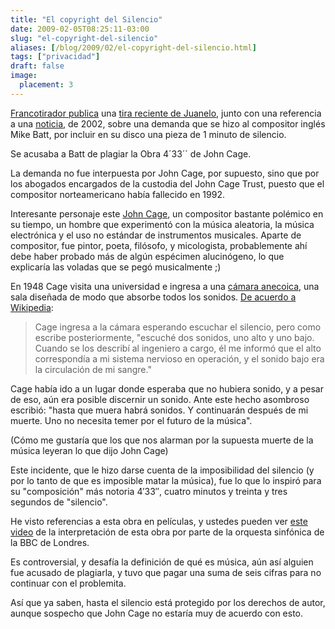 ```yaml
---
title: "El copyright del Silencio"
date: 2009-02-05T08:25:11-03:00
slug: "el-copyright-del-silencio"
aliases: [/blog/2009/02/el-copyright-del-silencio.html]
tags: ["privacidad"]
draft: false
image:
  placement: 3
---
```


[Francotirador publica](http://www.elfrancotirador.cl/2009/02/04/como-si-fuera-cierto/)
una [tira reciente de Juanelo](http://www.juanelo.cl/2009/02/juanelo-874/), junto con una
referencia a una
[noticia](http://archives.cnn.com/2002/SHOWBIZ/Music/09/23/uk.silence/),
de 2002, sobre una demanda que se hizo al compositor inglés Mike Batt,
por incluir en su disco una pieza de 1 minuto de silencio.

Se acusaba a Batt de plagiar la Obra 4´33´´ de John Cage.

La demanda no fue interpuesta por John Cage, por supuesto, sino que por
los abogados encargados de la custodia del John Cage Trust, puesto que
el compositor norteamericano había fallecido en 1992.

Interesante personaje este [John Cage](http://ronsen.org/cagelinks.html), un compositor bastante polémico
en su tiempo, un hombre que experimentó con la música aleatoria, la
música electrónica y el uso no estándar de instrumentos musicales.
Aparte de compositor, fue pintor, poeta, filósofo, y micologista,
probablemente ahí debe haber probado más de algún espécimen alucinógeno,
lo que explicaría las voladas que se pegó musicalmente ;)

En 1948 Cage visita una universidad e ingresa a una [cámara
anecoica](http://es.wikipedia.org/wiki/C%C3%A1mara_anecoica), una sala
diseñada de modo que absorbe todos los sonidos. [De acuerdo a
Wikipedia](http://en.wikipedia.org/wiki/John_Cage):

> Cage ingresa a la cámara esperando escuchar el silencio, pero como
> escribe posteriormente, "escuché dos sonidos, uno alto y uno bajo.
> Cuando se los describí al ingeniero a cargo, él me informó que el alto
> correspondía a mi sistema nervioso en operación, y el sonido bajo era
> la circulación de mi sangre."

Cage había ido a un lugar donde esperaba que no hubiera sonido, y a
pesar de eso, aún era posible discernir un sonido. Ante este hecho
asombroso escribió: "hasta que muera habrá sonidos. Y continuarán
después de mi muerte. Uno no necesita temer por el futuro de la
música".

(Cómo me gustaría que los que nos alarman por la supuesta muerte de la
música leyeran lo que dijo John Cage)

Este incidente, que le hizo darse cuenta de la imposibilidad del
silencio (y por lo tanto de que es imposible matar la música), fue lo
que lo inspiró para su "composición" más notoria 4′33″, cuatro minutos
y treinta y tres segundos de "silencio".

He visto referencias a esta obra en películas, y ustedes pueden ver
[este video](http://www.ubu.com/film/cage_433.html) de la interpretación
de esta obra por parte de la orquesta sinfónica de la BBC de Londres.

Es controversial, y desafía la definición de qué es música, aún así
alguien fue acusado de plagiarla, y tuvo que pagar una suma de seis
cifras para no continuar con el problemita.

Así que ya saben, hasta el silencio está protegido por los derechos de
autor, aunque sospecho que John Cage no estaría muy de acuerdo con esto.
